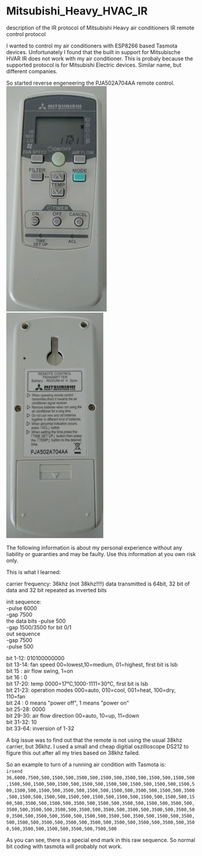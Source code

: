 # Mitsubishi_Heavy_HVAC_IR
description of the IR protocol of Mitsubishi Heavy air conditioners IR remote control protocol

I wanted to control my air conditioners with ESP8266 based Tasmota devices. Unfortunately I found that the built in support for Mitsubische HVAR IR does not work with my air conditioner. This is probaly because the supported protocol is for Mitsubishi Electric devices. Similar name, but different companies. 

So started reverse engeneering the PJA502A704AA remote control.<br/> 
![front picture](https://github.com/joedirium/Mitsubishi_Heavy_HVAC_IR/blob/master/Mitsubishi_remote_PJA502A704AA_front.jpg)
![back picture](https://github.com/joedirium/Mitsubishi_Heavy_HVAC_IR/blob/master/Mitsubishi_remote_PJA502A704AA_back.jpg)

The following information is about my personal experience without any liability or guaranties and may be faulty.
Use this information at you own risk only.

This is what I learned:<br/>

carrier frequency: 36khz (not 38khz!!!!)
data transmitted is 64bit, 32 bit of data and 32 bit repeated as inverted bits

init sequence:<br/>
-pulse 6000<br/>
-gap 7500<br/>
the data bits
-pulse 500<br/>
-gap 1500/3500 for bit 0/1<br/>
out sequence<br/>
-gap 7500<br/>
-pulse 500<br/>

bit  1-12: 010100000000<br/>
bit 13-14: fan speed 00=lowest,10=medium, 01=highest, first bit is lsb<br/>
bit 15   : air flow swing, 1=on<br/>
bit 16   : 0<br/>
bit 17-20: temp 0000=17°C,1000-1111=30°C, first bit is lsb<br/>
bit 21-23: operation modes 000=auto, 010=cool, 001=heat, 100=dry, 110=fan<br/>
bit 24   : 0 means "power off", 1 means "power on"<br/>
bit 25-28: 0000<br/>
bit 29-30: air flow direction 00=auto, 10=up, 11=down<br/>
bit 31-32: 10<br/>
bit 33-64: inversion of 1-32<br/>

A big issue was to find out that the remote is not using the usual 38khz carrier, but 36khz. I used a small and cheap digitial oszilloscope DS212 to figure this out after all my tries based on 38khz failed. 

So an example to turn of a running air condition with Tasmota is:<br/> 
```irsend 36,6000,7500,500,1500,500,3500,500,1500,500,3500,500,1500,500,1500,500,1500,500,1500,500,1500,500,1500,500,1500,500,1500,500,1500,500,1500,500,1500,500,1500,500,3500,500,1500,500,1500,500,3500,500,1500,500,3500,500,1500,500,1500,500,1500,500,1500,500,1500,500,1500,500,1500,500,1500,500,3500,500,1500,500,3500,500,1500,500,3500,500,1500,500,3500,500,3500,500,3500,500,3500,500,3500,500,3500,500,3500,500,3500,500,3500,500,3500,500,3500,500,3500,500,1500,500,3500,500,3500,500,1500,500,3500,500,1500,500,3500,500,3500,500,3500,500,3500,500,3500,500,3500,500,3500,500,3500,500,1500,500,3500,500,7500,500```

As you can see, there is a special end mark in this raw sequence. So normal bit coding with tasmota will probably not work.
